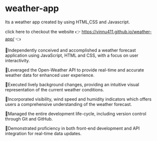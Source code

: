 # weather-app

Its a weather app created by using HTML,CSS and Javascript.

click here to checkout the website   👉 https://vinnu411.github.io/weather-app/ 👈



 🌟Independently conceived and accomplished a weather forecast application using JavaScript, HTML and CSS, with a focus on user interactivity.

🌟Leveraged the Open-Weather API to provide real-time and accurate weather data for enhanced user experience.

🌟Executed lively background changes, providing an intuitive visual representation of the current weather conditions.

🌟Incorporated visibility, wind speed and humidity indicators which offers users a comprehensive understanding of the weather forecast.

🌟Managed the entire development life-cycle, including version control through Git and GitHub.

🌟Demonstrated proficiency in both front-end development and API integration for real-time data updates.
